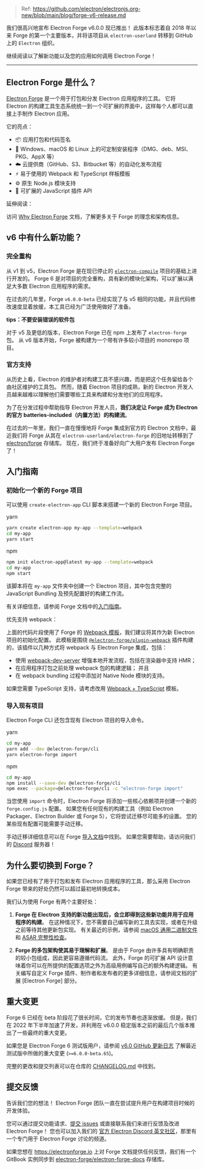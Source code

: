 > Ref: https://github.com/electron/electronjs.org-new/blob/main/blog/forge-v6-release.md

我们很高兴地宣布 Electron Forge v6.0.0 现已推出！ 此版本标志着自 2018 年以来 Forge 的第一个主要版本，并将该项目从 `electron-userland` 转移到 GitHub 上的 `Electron` 组织。

继续阅读以了解新功能以及您的应用如何调用 Electron Forge！

---

## Electron Forge 是什么？

[Electron Forge](https://electronforge.io) 是一个用于打包和分发 Electron 应用程序的工具。 它将 Electron 的构建工具生态系统统一到一个可扩展的界面中，这样每个人都可以直接上手制作 Electron 应用。

它的亮点：
* 📦 应用打包和代码签名
* 🚚 Windows、macOS 和 Linux 上的可定制安装程序（DMG、deb、MSI、PKG、AppX 等）
* ☁️ 云提供商（GitHub、S3、Bitbucket 等）的自动化发布流程
* ⚡️ 易于使用的 Webpack 和 TypeScript 样板模板
* ⚙️ 原生 Node.js 模块支持
* 🔌 可扩展的 JavaScript 插件 API

延伸阅读：

访问 [Why Electron Forge](https://www.electronforge.io/advanced/extending-electron-forge) 文档，了解更多关于 Forge 的理念和架构信息。

## v6 中有什么新功能？

### 完全重构

从 v1 到 v5，Electron Forge 是在现已停止的 [`electron-compile`](https://www.npmjs.com/package/electron-compile) 项目的基础上进行开发的。 Forge 6 是对项目的完全重构，具有新的模块化架构，可以扩展以满足大多数 Electron 应用程序的需求。

在过去的几年里，Forge `v6.0.0-beta` 已经实现了与 v5 相同的功能，并且代码修改速度显着放缓，本工具已经为广泛使用做好了准备。

**tips：不要安装错误的软件包**

对于 v5 及更低的版本，Electron Forge 已在 npm 上发布了 `electron-forge` 包。 从 v6 版本开始，Forge 被构建为一个带有许多较小项目的 monorepo 项目。


### 官方支持

从历史上看，Electron 的维护者对构建工具不感兴趣，而是把这个任务留给各个由社区维护的工具包。 然而，随着 Electron 项目的成熟，新的 Electron 开发人员越来越难以理解他们需要哪些工具来构建和分发他们的应用程序。

为了在分发过程中帮助指导 Electron 开发人员，**我们决定让 Forge 成为 Electron 的官方 batteries-included（内置方法）的构建流**。

在过去的一年里，我们一直在慢慢地将 Forge 集成到官方的 Electron 文档中，最近我们将 Forge 从其在 `electron-userland/electron-forge` 的旧地址转移到了 [electron/forge](https://github.com/electron/forge) 存储库。 现在，我们终于准备好向广大用户发布 Electron Forge 了！

## 入门指南

### 初始化一个新的 Forge 项目

可以使用 `create-electron-app` CLI 脚本来搭建一个新的 Electron Forge 项目。

yarn

```bash
yarn create electron-app my-app --template=webpack
cd my-app
yarn start
```
npm

```bash
npm init electron-app@latest my-app --template=webpack
cd my-app
npm start
```

该脚本将在 `my-app` 文件夹中创建一个 Electron 项目，其中包含完整的 JavaScript Bundling 及预先配置好的构建工作流。

有关详细信息，请参阅 Forge 文档中的[入门指南](https://www.electronforge.io/)。

优先支持 webpack：

上面的代码片段使用了 Forge 的 [Webpack 模板](https://www.electronforge.io/templates/webpack-template)，我们建议将其作为新 Electron 项目的初始化配置。 此模板是围绕 [`@electron-forge/plugin-webpack`](https://www.electronforge.io/config/plugins/webpack) 插件构建的，该插件以几种方式将 webpack 与 Electron Forge 集成，包括：

- 使用 [webpack-dev-server](https://webpack.js.org/configuration/dev-server/) 增强本地开发流程，包括在渲染器中支持 HMR；
- 在应用程序打包之前处理 webpack 包的构建逻辑； 并且
- 在 webpack bundling 过程中添加对 Native Node 模块的支持。

如果您需要 TypeScript 支持，请考虑改用 [Webpack + TypeScript](https://www.electronforge.io/templates/webpack-typescript-template) 模板。

### 导入现有项目

Electron Forge CLI 还包含现有 Electron 项目的导入命令。

yarn

```bash
cd my-app
yarn add --dev @electron-forge/cli
yarn electron-forge import
```
npm

```bash
cd my-app
npm install --save-dev @electron-forge/cli
npm exec --package=@electron-forge/cli -c "electron-forge import"
```

当您使用 `import` 命令时，Electron Forge 将添加一些核心依赖项并创建一个新的 `forge.config.js` 配置。 如果您有任何现有的构建工具（例如 Electron Packager、Electron Builder 或 Forge 5），它将尝试迁移尽可能多的设置。 您的某些现有配置可能需要手动迁移。

手动迁移详细信息可以在 Forge [导入文档](https://www.electronforge.io/import-existing-project)中找到。 如果您需要帮助，请访问我们的 [Discord](https://discord.gg/f4cH9BzaDw) 服务器！

## 为什么要切换到 Forge？

如果您已经有了用于打包和发布 Electron 应用程序的工具，那么采用 Electron Forge 带来的好处仍然可以超过最初地转换成本。

我们认为使用 Forge 有两个主要好处：

1. **Forge 在 Electron 支持的新功能出现后，会立即得到这些新功能并用于应用程序的构建**。 在这种情况下，您不需要自己编写新的工具去实现，或者在升级之前等待其他更新包实现。 有关最近的示例，请参阅 [macOS 通用二进制文件](https://github.com/electron/universal)和 [ASAR 完整性检查](https://www.electronjs.org/docs/latest/tutorial/asar-integrity)。

1. **Forge 的多包架构使其易于理解和扩展**。 是由于 Forge 由许多具有明确职责的较小包组成，因此更容易遵循代码流。 此外，Forge 的可扩展 API 设计意味着你可以在所提供的配置选项之外为高级用例编写自己的额外构建逻辑。 有关编写自定义 Forge 插件、制作者和发布者的更多详细信息，请参阅文档的扩展 [Electron Forge] 部分。

## 重大变更

Forge 6 已经在 beta 阶段花了很长时间，它的发布节奏也逐渐放缓。 但是，我们在 2022 年下半年加速了开发，并利用在 v6.0.0 稳定版本之前的最后几个版本推出了一些最终的重大变更。

如果您是 Electron Forge 6 测试版用户，请参阅 [v6.0 GitHub 更新日志](https://github.com/electron/forge/releases/tag/v6.0.0) 了解最近测试版中所做的重大变更 (`>=6.0.0-beta.65`)。

完整的更改和提交列表可以在仓库的 [CHANGELOG.md](https://github.com/electron/forge/blob/main/CHANGELOG.md) 中找到。

## 提交反馈

告诉我们您的想法！ Electron Forge 团队一直在尝试提升用户在构建项目时候的开发体验。

您可以通过提交功能请求、[提交 issues](https://github.com/electron/forge/issues) 或直接联系我们来进行反馈及改进 Electron Forge！ 您也可以加入我们的 [官方 Electron Discord 英文社区](https://discord.com/invite/electronjs)，那里有一个专门用于 Electron Forge 讨论的频道。

如果您想在 https://electronforge.io 上对 Forge 文档提供任何反馈，我们有一个 GitBook 实例同步到 [electron-forge/electron-forge-docs](https://github.com/electron-forge/electron-forge-docs) 存储库。
